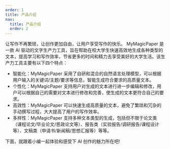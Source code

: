 ```yaml
---
order: 1
title: 产品介绍
nav:
  title: 产品介绍
  order: 2
---
```


让写作不再繁琐，让创作更加自由，让用户享受写作的快乐。
MyMagicPaper 是一款 AI 驱动的文字生产力工具，旨在帮助在校大学生快速高效地生成各种类型的文本，提高学习和写作效率，节省更多的时间和精力去享受美好的大学生活。该生产力工具主要有以下四个特点：

- 智能化：MyMagicPaper 采用了自研和混合的自然语言处理模型，可以根据用户输入的关键词/主题/要求等信息，智能生成符合要求的高质量文本。
- 个性化：MyMagicPaper 支持用户对生成的文本进行进一步编辑和修改，用户可以根据自己的需要对文本进行修改和完善，使生成的文本更符合自己的要求。
- 高效性：MyMagicPaper 可以快速生成高质量的文本，避免了繁琐和冗杂的手动撰写过程，大大提高了用户的写作效率。
- 多样性：MyMagicPaper 支持多种文本类型的生成，包括但不限于论文类（课程论文/毕业论文/思政论文等）、报告类（实验报告/调研报告/课程设计等）、文稿类（申请书/新闻稿/思想汇报等）等等。

下面，就跟着小编一起体验和感受下 AI 创作的魅力所在吧!

